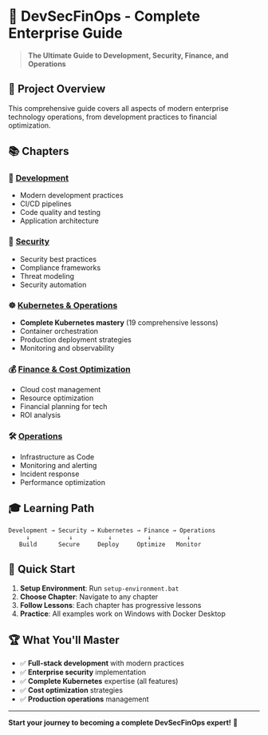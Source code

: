 # 🚀 DevSecFinOps - Complete Enterprise Guide

> **The Ultimate Guide to Development, Security, Finance, and Operations**

## 🎯 Project Overview

This comprehensive guide covers all aspects of modern enterprise technology operations, from development practices to financial optimization.

## 📚 Chapters

### 🔧 [Development](./docs/chapters/development/)
- Modern development practices
- CI/CD pipelines
- Code quality and testing
- Application architecture

### 🔐 [Security](./docs/chapters/security/)
- Security best practices
- Compliance frameworks
- Threat modeling
- Security automation

### ☸️ [Kubernetes & Operations](./docs/chapters/kubernetes/)
- **Complete Kubernetes mastery** (19 comprehensive lessons)
- Container orchestration
- Production deployment strategies
- Monitoring and observability

### 💰 [Finance & Cost Optimization](./docs/chapters/finance/)
- Cloud cost management
- Resource optimization
- Financial planning for tech
- ROI analysis

### 🛠️ [Operations](./docs/chapters/operations/)
- Infrastructure as Code
- Monitoring and alerting
- Incident response
- Performance optimization

## 🎓 Learning Path

```
Development → Security → Kubernetes → Finance → Operations
     ↓           ↓          ↓          ↓          ↓
   Build      Secure     Deploy     Optimize   Monitor
```

## 🚀 Quick Start

1. **Setup Environment**: Run `setup-environment.bat`
2. **Choose Chapter**: Navigate to any chapter
3. **Follow Lessons**: Each chapter has progressive lessons
4. **Practice**: All examples work on Windows with Docker Desktop

## 🏆 What You'll Master

- ✅ **Full-stack development** with modern practices
- ✅ **Enterprise security** implementation
- ✅ **Complete Kubernetes** expertise (all features)
- ✅ **Cost optimization** strategies
- ✅ **Production operations** management

---

**Start your journey to becoming a complete DevSecFinOps expert!** 🎉